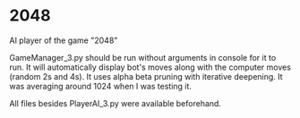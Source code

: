 # 2048
AI player of the game "2048"


GameManager_3.py should be run without arguments in console for it to run. It will automatically display bot's moves along with the computer moves (random 2s and 4s). 
It uses alpha beta pruning with iterative deepening. 
It was averaging around 1024 when I was testing it. 

All files besides PlayerAI_3.py were available beforehand.

